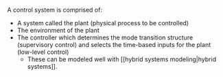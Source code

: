 A control system is comprised of:
* A system called the plant (physical process to be controlled)
* The environment of the plant
* The controller which determines the mode transition structure (supervisory control) and selects the time-based inputs for the plant (low-level control)
	* These can be modeled well with [[hybrid systems modeling|hybrid systems]].